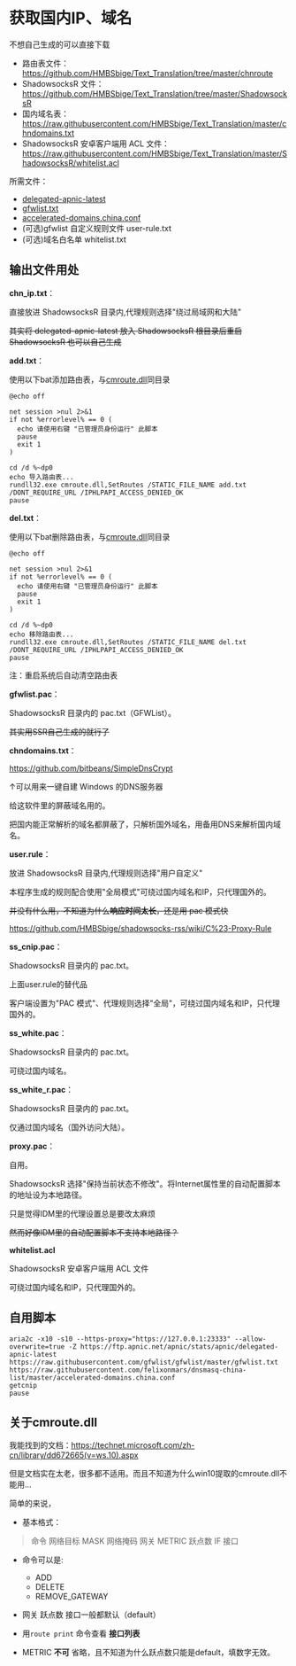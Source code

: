 # 获取国内IP、域名

不想自己生成的可以直接下载
* 路由表文件：https://github.com/HMBSbige/Text_Translation/tree/master/chnroute
* ShadowsocksR 文件：https://github.com/HMBSbige/Text_Translation/tree/master/ShadowsocksR
* 国内域名表：https://raw.githubusercontent.com/HMBSbige/Text_Translation/master/chndomains.txt
* ShadowsocksR 安卓客户端用 ACL 文件：https://raw.githubusercontent.com/HMBSbige/Text_Translation/master/ShadowsocksR/whitelist.acl

所需文件：

* [delegated-apnic-latest](https://ftp.apnic.net/apnic/stats/apnic/delegated-apnic-latest)
* [gfwlist.txt](https://raw.githubusercontent.com/gfwlist/gfwlist/master/gfwlist.txt)
* [accelerated-domains.china.conf](https://raw.githubusercontent.com/felixonmars/dnsmasq-china-list/master/accelerated-domains.china.conf)
* (可选)gfwlist 自定义规则文件 user-rule.txt
* (可选)域名白名单 whitelist.txt

## 输出文件用处
__chn_ip.txt__：

直接放进 ShadowsocksR 目录内,代理规则选择"绕过局域网和大陆"

~~其实将 delegated-apnic-latest 放入 ShadowsocksR 根目录后重启 ShadowsocksR 也可以自己生成~~

__add.txt__：

使用以下bat添加路由表，与[cmroute.dll](https://github.com/HMBSbige/getcnIP/releases/download/1.0/cmroute.dll)同目录
```
@echo off

net session >nul 2>&1
if not %errorlevel% == 0 (
  echo 请使用右键 "已管理员身份运行" 此脚本
  pause
  exit 1
)

cd /d %~dp0
echo 导入路由表...
rundll32.exe cmroute.dll,SetRoutes /STATIC_FILE_NAME add.txt /DONT_REQUIRE_URL /IPHLPAPI_ACCESS_DENIED_OK
pause
```
__del.txt__：

使用以下bat删除路由表，与[cmroute.dll](https://github.com/HMBSbige/getcnIP/releases/download/1.0/cmroute.dll)同目录
```
@echo off

net session >nul 2>&1
if not %errorlevel% == 0 (
  echo 请使用右键 "已管理员身份运行" 此脚本
  pause
  exit 1
)

cd /d %~dp0
echo 移除路由表...
rundll32.exe cmroute.dll,SetRoutes /STATIC_FILE_NAME del.txt /DONT_REQUIRE_URL /IPHLPAPI_ACCESS_DENIED_OK
pause
```
注：重启系统后自动清空路由表

__gfwlist.pac__：

ShadowsocksR 目录内的 pac.txt（GFWList）。

~~其实用SSR自己生成的就行了~~

__chndomains.txt__：

https://github.com/bitbeans/SimpleDnsCrypt

↑可以用来一键自建 Windows 的DNS服务器

给这软件里的屏蔽域名用的。

把国内能正常解析的域名都屏蔽了，只解析国外域名，用备用DNS来解析国内域名。

__user.rule__：

放进 ShadowsocksR 目录内,代理规则选择"用户自定义"

本程序生成的规则配合使用"全局模式"可绕过国内域名和IP，只代理国外的。

~~并没有什么用，不知道为什么**响应时间太长**，还是用 pac 模式快~~

https://github.com/HMBSbige/shadowsocks-rss/wiki/C%23-Proxy-Rule

__ss_cnip.pac__：

ShadowsocksR 目录内的 pac.txt。

上面user.rule的替代品

客户端设置为"PAC 模式"、代理规则选择"全局"，可绕过国内域名和IP，只代理国外的。

__ss_white.pac__：

ShadowsocksR 目录内的 pac.txt。

可绕过国内域名。

__ss_white_r.pac__：

ShadowsocksR 目录内的 pac.txt。

仅通过国内域名（国外访问大陆）。

__proxy.pac__：

自用。

ShadowsocksR 选择"保持当前状态不修改"。将Internet属性里的自动配置脚本的地址设为本地路径。

只是觉得IDM里的代理设置总是要改太麻烦

~~然而好像IDM里的自动配置脚本不支持本地路径？~~

__whitelist.acl__

ShadowsocksR 安卓客户端用 ACL 文件

可绕过国内域名和IP，只代理国外的。

## 自用脚本
```
aria2c -x10 -s10 --https-proxy="https://127.0.0.1:23333" --allow-overwrite=true -Z https://ftp.apnic.net/apnic/stats/apnic/delegated-apnic-latest https://raw.githubusercontent.com/gfwlist/gfwlist/master/gfwlist.txt https://raw.githubusercontent.com/felixonmars/dnsmasq-china-list/master/accelerated-domains.china.conf
getcnip
pause
```

## 关于cmroute.dll
我能找到的文档：https://technet.microsoft.com/zh-cn/library/dd672665(v=ws.10).aspx

但是文档实在太老，很多都不适用。而且不知道为什么win10提取的cmroute.dll不能用...

简单的来说，

* 基本格式：

> 命令 网络目标 MASK 网络掩码 网关 METRIC 跃点数 IF 接口

* 命令可以是:

	* ADD
	* DELETE
	* REMOVE_GATEWAY


* 网关 跃点数 接口一般都默认（default）


* 用`route print` 命令查看 __接口列表__

* METRIC __不可__ 省略，且不知道为什么跃点数只能是default，填数字无效。
